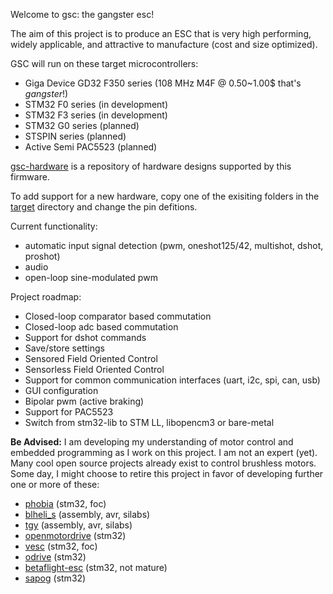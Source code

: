 Welcome to gsc: the gangster esc!

The aim of this project is to produce an ESC that is very high performing, widely applicable, and attractive to manufacture (cost and size optimized).

GSC will run on these target microcontrollers:

- Giga Device GD32 F350 series (108 MHz M4F @ 0.50~1.00$ that's *gangster*!)
- STM32 F0 series (in development)
- STM32 F3 series (in development)
- STM32 G0 series (planned)
- STSPIN series (planned)
- Active Semi PAC5523 (planned)

[gsc-hardware](https://github.com/jaxxzer/gsc-hardware) is a repository of hardware designs supported by this firmware.

To add support for a new hardware, copy one of the exisiting folders in the [target](target) directory and change the pin defitions.

Current functionality:
- automatic input signal detection (pwm, oneshot125/42, multishot, dshot, proshot)
- audio
- open-loop sine-modulated pwm

Project roadmap:
- Closed-loop comparator based commutation
- Closed-loop adc based commutation
- Support for dshot commands
- Save/store settings
- Sensored Field Oriented Control
- Sensorless Field Oriented Control
- Support for common communication interfaces (uart, i2c, spi, can, usb)
- GUI configuration
- Bipolar pwm (active braking)
- Support for PAC5523
- Switch from stm32-lib to STM LL, libopencm3 or bare-metal

**Be Advised:** I am developing my understanding of motor control and embedded programming as I work on this project. I am not an expert (yet). Many cool open source projects already exist to control brushless motors. Some day, I might choose to retire this project in favor of developing further one or more of these:

- [phobia](https://bitbucket.org/amaora/phobia) (stm32, foc)
- [blheli_s](https://github.com/bitdump/BLHeli/tree/master/BLHeli_S%20SiLabs) (assembly, avr, silabs)
- [tgy](https://github.com/sim-/tgy) (assembly, avr, silabs)
- [openmotordrive](https://github.com/OpenMotorDrive) (stm32)
- [vesc](https://github.com/vedderb/bldc) (stm32, foc)
- [odrive](https://github.com/madcowswe/ODrive) (stm32)
- [betaflight-esc](https://github.com/betaflight/betaflight-esc) (stm32, not mature)
- [sapog](https://github.com/PX4/sapog) (stm32)